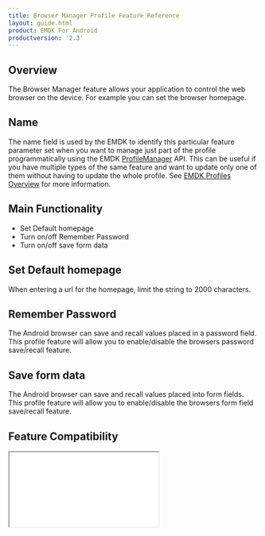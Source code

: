```yaml
---
title: Browser Manager Profile Feature Reference
layout: guide.html
product: EMDK For Android
productversion: '2.3'
---
```


## Overview

The Browser Manager feature allows your application to control the web browser on the device. For example you can set the browser homepage. 

## Name
The name field is used by the EMDK to identify this particular feature parameter set when you want to manage just part of the profile programmatically using the EMDK [ProfileManager](../../../api/core/ProfileManager) API. This can be useful if you have multiple types of the same feature and want to update only one of them without having to update the whole profile. See [EMDK Profiles Overview](../usingwizard) for more information.

## Main Functionality
* Set Default homepage
* Turn on/off Remember Password
* Turn on/off save form data

## Set Default homepage
When entering a url for the homepage, limit the string to 2000 characters.

## Remember Password
The Android browser can save and recall values placed in a password field. This profile feature will 
allow you to enable/disable the browsers password save/recall feature.


## Save form data
The Android browser can save and recall values placed into form fields. This profile feature will 
allow you to enable/disable the browsers form field save/recall feature.

## Feature Compatibility

<iframe src="compare.html#mx=4.3&csp=BrowserMgr&os=All&embed=true"></iframe> 












